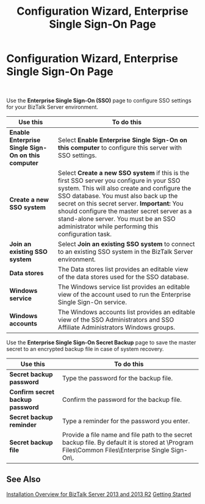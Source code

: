 ﻿---
title: Configuration Wizard, Enterprise Single Sign-On Page
TOCTitle: Configuration Wizard, Enterprise Single Sign-On Page
ms:assetid: 15c013f1-a7ff-4c56-a6e6-babf3c3d38ae
ms:mtpsurl: https://msdn.microsoft.com/en-us/library/Aa558719(v=BTS.80)
ms:contentKeyID: 51526399
ms.date: 08/30/2017
mtps_version: v=BTS.80
f1_keywords:
- bts10.config.wizard.sso
---

# Configuration Wizard, Enterprise Single Sign-On Page

 

Use the **Enterprise Single Sign-On (SSO)** page to configure SSO settings for your BizTalk Server environment.

<table>
<thead>
<tr class="header">
<th>Use this</th>
<th>To do this</th>
</tr>
</thead>
<tbody>
<tr class="odd">
<td><strong>Enable Enterprise Single Sign-On on this computer</strong></td>
<td>Select <strong>Enable Enterprise Single Sign-On on this computer</strong> to configure this server with SSO settings.</td>
</tr>
<tr class="even">
<td><strong>Create a new SSO system</strong></td>
<td>Select <strong>Create a new SSO system</strong> if this is the first SSO server you configure in your SSO system. This will also create and configure the SSO database. You must also back up the secret on this secret server. <strong>Important:</strong> You should configure the master secret server as a stand-alone server. You must be an SSO administrator while performing this configuration task.</td>
</tr>
<tr class="odd">
<td><strong>Join an existing SSO system</strong></td>
<td>Select <strong>Join an existing SSO system</strong> to connect to an existing SSO system in the BizTalk Server environment.</td>
</tr>
<tr class="even">
<td><strong>Data stores</strong></td>
<td>The Data stores list provides an editable view of the data stores used for the SSO database.</td>
</tr>
<tr class="odd">
<td><strong>Windows service</strong></td>
<td>The Windows service list provides an editable view of the account used to run the Enterprise Single Sign-On service.</td>
</tr>
<tr class="even">
<td><strong>Windows accounts</strong></td>
<td>The Windows accounts list provides an editable view of the SSO Administrators and SSO Affiliate Administrators Windows groups.</td>
</tr>
</tbody>
</table>


Use the **Enterprise Single Sign-On Secret Backup** page to save the master secret to an encrypted backup file in case of system recovery.

<table>
<thead>
<tr class="header">
<th>Use this</th>
<th>To do this</th>
</tr>
</thead>
<tbody>
<tr class="odd">
<td><strong>Secret backup password</strong></td>
<td>Type the password for the backup file.</td>
</tr>
<tr class="even">
<td><strong>Confirm secret backup password</strong></td>
<td>Confirm the password for the backup file.</td>
</tr>
<tr class="odd">
<td><strong>Secret backup reminder</strong></td>
<td>Type a reminder for the password you enter.</td>
</tr>
<tr class="even">
<td><strong>Secret backup file</strong></td>
<td>Provide a file name and file path to the secret backup file. By default it is stored at \Program Files\Common Files\Enterprise Single Sign-On\.</td>
</tr>
</tbody>
</table>


## See Also

[Installation Overview for BizTalk Server 2013 and 2013 R2](https://msdn.microsoft.com/en-us/library/jj248688\(v=bts.80\))  
[Getting Started](https://msdn.microsoft.com/en-us/library/aa560946\(v=bts.80\))


